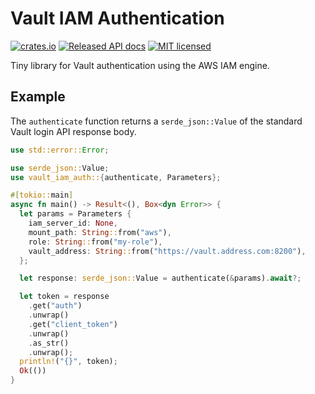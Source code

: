 # Vault IAM Authentication

[![crates.io](https://img.shields.io/crates/v/vault_iam_auth.svg)](https://crates.io/crates/vault_iam_auth)
[![Released API docs](https://docs.rs/vault_iam_auth/badge.svg)](https://docs.rs/vault_iam_auth)
[![MIT licensed](https://img.shields.io/badge/license-MIT-blue.svg)](./LICENSE)

Tiny library for Vault authentication using the AWS IAM engine.

## Example

The `authenticate` function returns a `serde_json::Value` of the standard Vault login API response body.

```rust
use std::error::Error;

use serde_json::Value;
use vault_iam_auth::{authenticate, Parameters};

#[tokio::main]
async fn main() -> Result<(), Box<dyn Error>> {
  let params = Parameters {
    iam_server_id: None,
    mount_path: String::from("aws"),
    role: String::from("my-role"),
    vault_address: String::from("https://vault.address.com:8200"),
  };

  let response: serde_json::Value = authenticate(&params).await?;

  let token = response
    .get("auth")
    .unwrap()
    .get("client_token")
    .unwrap()
    .as_str()
    .unwrap();
  println!("{}", token);
  Ok(())
}
```